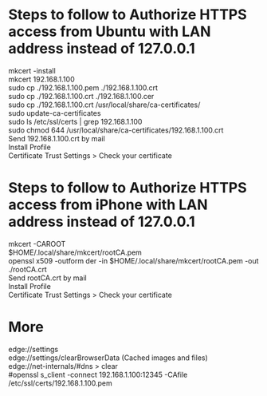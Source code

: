 ﻿# Steps to follow to Authorize HTTPS access from Ubuntu with LAN address instead of 127.0.0.1
mkcert -install  
mkcert 192.168.1.100  
sudo cp ./192.168.1.100.pem ./192.168.1.100.crt  
sudo cp ./192.168.1.100.crt ./192.168.1.100.cer  
sudo cp ./192.168.1.100.crt /usr/local/share/ca-certificates/  
sudo update-ca-certificates  
sudo ls /etc/ssl/certs | grep 192.168.1.100  
sudo chmod 644 /usr/local/share/ca-certificates/192.168.1.100.crt  
Send 192.168.1.100.crt by mail  
Install Profile  
Certificate Trust Settings > Check your certificate  

# Steps to follow to Authorize HTTPS access from iPhone with LAN address instead of 127.0.0.1
mkcert -CAROOT  
$HOME/.local/share/mkcert/rootCA.pem  
openssl x509 -outform der -in $HOME/.local/share/mkcert/rootCA.pem -out ./rootCA.crt  
Send rootCA.crt by mail  
Install Profile  
Certificate Trust Settings > Check your certificate  

# More
edge://settings  
edge://settings/clearBrowserData (Cached images and files)  
edge://net-internals/#dns > clear  
#openssl s_client -connect 192.168.1.100:12345 -CAfile /etc/ssl/certs/192.168.1.100.pem  
